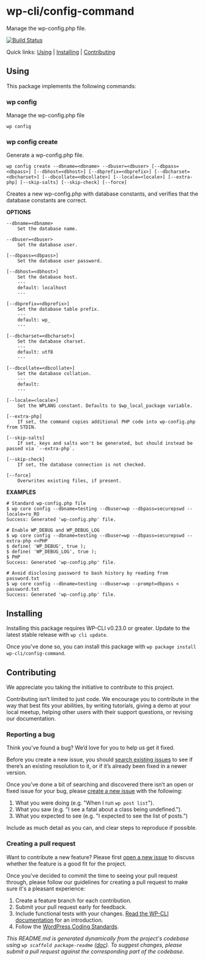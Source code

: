 wp-cli/config-command
=====================

Manage the wp-config.php file.

[![Build Status](https://travis-ci.org/wp-cli/config-command.svg?branch=master)](https://travis-ci.org/wp-cli/config-command)

Quick links: [Using](#using) | [Installing](#installing) | [Contributing](#contributing)

## Using

This package implements the following commands:

### wp config

Manage the wp-config.php file

~~~
wp config
~~~





### wp config create

Generate a wp-config.php file.

~~~
wp config create --dbname=<dbname> --dbuser=<dbuser> [--dbpass=<dbpass>] [--dbhost=<dbhost>] [--dbprefix=<dbprefix>] [--dbcharset=<dbcharset>] [--dbcollate=<dbcollate>] [--locale=<locale>] [--extra-php] [--skip-salts] [--skip-check] [--force]
~~~

Creates a new wp-config.php with database constants, and verifies that
the database constants are correct.

**OPTIONS**

	--dbname=<dbname>
		Set the database name.

	--dbuser=<dbuser>
		Set the database user.

	[--dbpass=<dbpass>]
		Set the database user password.

	[--dbhost=<dbhost>]
		Set the database host.
		---
		default: localhost
		---

	[--dbprefix=<dbprefix>]
		Set the database table prefix.
		---
		default: wp_
		---

	[--dbcharset=<dbcharset>]
		Set the database charset.
		---
		default: utf8
		---

	[--dbcollate=<dbcollate>]
		Set the database collation.
		---
		default:
		---

	[--locale=<locale>]
		Set the WPLANG constant. Defaults to $wp_local_package variable.

	[--extra-php]
		If set, the command copies additional PHP code into wp-config.php from STDIN.

	[--skip-salts]
		If set, keys and salts won't be generated, but should instead be passed via `--extra-php`.

	[--skip-check]
		If set, the database connection is not checked.

	[--force]
		Overwrites existing files, if present.

**EXAMPLES**

    # Standard wp-config.php file
    $ wp core config --dbname=testing --dbuser=wp --dbpass=securepswd --locale=ro_RO
    Success: Generated 'wp-config.php' file.

    # Enable WP_DEBUG and WP_DEBUG_LOG
    $ wp core config --dbname=testing --dbuser=wp --dbpass=securepswd --extra-php <<PHP
    $ define( 'WP_DEBUG', true );
    $ define( 'WP_DEBUG_LOG', true );
    $ PHP
    Success: Generated 'wp-config.php' file.

    # Avoid disclosing password to bash history by reading from password.txt
    $ wp core config --dbname=testing --dbuser=wp --prompt=dbpass < password.txt
    Success: Generated 'wp-config.php' file.

## Installing

Installing this package requires WP-CLI v0.23.0 or greater. Update to the latest stable release with `wp cli update`.

Once you've done so, you can install this package with `wp package install wp-cli/config-command`.

## Contributing

We appreciate you taking the initiative to contribute to this project.

Contributing isn’t limited to just code. We encourage you to contribute in the way that best fits your abilities, by writing tutorials, giving a demo at your local meetup, helping other users with their support questions, or revising our documentation.

### Reporting a bug

Think you’ve found a bug? We’d love for you to help us get it fixed.

Before you create a new issue, you should [search existing issues](https://github.com/wp-cli/config-command/issues?q=label%3Abug%20) to see if there’s an existing resolution to it, or if it’s already been fixed in a newer version.

Once you’ve done a bit of searching and discovered there isn’t an open or fixed issue for your bug, please [create a new issue](https://github.com/wp-cli/config-command/issues/new) with the following:

1. What you were doing (e.g. "When I run `wp post list`").
2. What you saw (e.g. "I see a fatal about a class being undefined.").
3. What you expected to see (e.g. "I expected to see the list of posts.")

Include as much detail as you can, and clear steps to reproduce if possible.

### Creating a pull request

Want to contribute a new feature? Please first [open a new issue](https://github.com/wp-cli/config-command/issues/new) to discuss whether the feature is a good fit for the project.

Once you've decided to commit the time to seeing your pull request through, please follow our guidelines for creating a pull request to make sure it's a pleasant experience:

1. Create a feature branch for each contribution.
2. Submit your pull request early for feedback.
3. Include functional tests with your changes. [Read the WP-CLI documentation](https://wp-cli.org/docs/pull-requests/#functional-tests) for an introduction.
4. Follow the [WordPress Coding Standards](http://make.wordpress.org/core/handbook/coding-standards/).


*This README.md is generated dynamically from the project's codebase using `wp scaffold package-readme` ([doc](https://github.com/wp-cli/scaffold-package-command#wp-scaffold-package-readme)). To suggest changes, please submit a pull request against the corresponding part of the codebase.*
